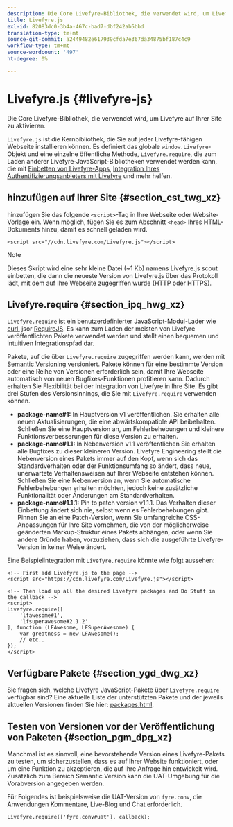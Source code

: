```yaml
---
description: Die Core Livefyre-Bibliothek, die verwendet wird, um Livefyre auf Ihrer Site zu aktivieren.
title: Livefyre.js
exl-id: 82083dc0-3b4a-467c-bad7-dbf242ab5bbd
translation-type: tm+mt
source-git-commit: a2449482e617939cfda7e367da34875bf187c4c9
workflow-type: tm+mt
source-wordcount: '497'
ht-degree: 0%

---
```


# Livefyre.js {#livefyre-js}

Die Core Livefyre-Bibliothek, die verwendet wird, um Livefyre auf Ihrer Site zu aktivieren.

`Livefyre.js` ist die Kernbibliothek, die Sie auf jeder Livefyre-fähigen Webseite installieren können. Es definiert das globale `window.Livefyre`-Objekt und eine einzelne öffentliche Methode, `Livefyre.require`, die zum Laden anderer Livefyre-JavaScript-Bibliotheken verwendet werden kann, die mit [Einbetten von Livefyre-Apps](/help/implementation/c-getting-started/c-implementation-process/c-using-livefyre.js-to-create-customize-and-use-apps-on-your-site.md), [Integration Ihres Authentifizierungsanbieters mit Livefyre](/help/implementation/t-about-identity-integration/t-about-identity-integration.md) und mehr helfen.

## hinzufügen auf Ihrer Site {#section_cst_twg_xz}

hinzufügen Sie das folgende `<script>`-Tag in Ihre Webseite oder Website-Vorlage ein. Wenn möglich, fügen Sie es zum Abschnitt `<head>` Ihres HTML-Dokuments hinzu, damit es schnell geladen wird.

```
<script src="//cdn.livefyre.com/Livefyre.js"></script>
```

>[!NOTE]
>
>Dieses Skript wird eine sehr kleine Datei (~1 Kb) namens Livefyre.js scout einbetten, die dann die neueste Version von Livefyre.js über das Protokoll lädt, mit dem auf Ihre Webseite zugegriffen wurde (HTTP oder HTTPS).

## Livefyre.require {#section_ipq_hwg_xz}

`Livefyre.require` ist ein benutzerdefinierter JavaScript-Modul-Lader wie  [curl.](https://github.com/cujojs/curl) jsor  [RequireJS](https://requirejs.org/). Es kann zum Laden der meisten von Livefyre veröffentlichten Pakete verwendet werden und stellt einen bequemen und intuitiven Integrationspfad dar.

Pakete, auf die über `Livefyre.require` zugegriffen werden kann, werden mit [Semantic Versioning](https://semver.org/) versioniert. Pakete können für eine bestimmte Version oder eine Reihe von Versionen erforderlich sein, damit Ihre Webseite automatisch von neuen Bugfixes-Funktionen profitieren kann. Dadurch erhalten Sie Flexibilität bei der Integration von Livefyre in Ihre Site. Es gibt drei Stufen des Versionsinnings, die Sie mit `Livefyre.require` verwenden können.

* **package-name#1:** In Hauptversion v1 veröffentlichen. Sie erhalten alle neuen Aktualisierungen, die eine abwärtskompatible API beibehalten. Schließen Sie eine Hauptversion an, um Fehlerbehebungen und kleinere Funktionsverbesserungen für diese Version zu erhalten.
* **package-name#1.1:** In Nebenversion v1.1 veröffentlichen Sie erhalten alle Bugfixes zu dieser kleineren Version. Livefyre Engineering stellt die Nebenversion eines Pakets immer auf den Kopf, wenn sich das Standardverhalten oder der Funktionsumfang so ändert, dass neue, unerwartete Verhaltensweisen auf Ihrer Webseite entstehen können. Schließen Sie eine Nebenversion an, wenn Sie automatische Fehlerbehebungen erhalten möchten, jedoch keine zusätzliche Funktionalität oder Änderungen am Standardverhalten.
* **package-name#1.1.1:** Pin to patch version v1.1.1. Das Verhalten dieser Einbettung ändert sich nie, selbst wenn es Fehlerbehebungen gibt. Pinnen Sie an eine Patch-Version, wenn Sie umfangreiche CSS-Anpassungen für Ihre Site vornehmen, die von der möglicherweise geänderten Markup-Struktur eines Pakets abhängen, oder wenn Sie andere Gründe haben, vorzuziehen, dass sich die ausgeführte Livefyre-Version in keiner Weise ändert.

Eine Beispielintegration mit `Livefyre.require` könnte wie folgt aussehen:

```
<!-- First add Livefyre.js to the page --> 
<script src="https://cdn.livefyre.com/Livefyre.js"></script> 
  
<!-- Then load up all the desired Livefyre packages and Do Stuff in the callback --> 
<script> 
Livefyre.require([ 
    'lfawesome#1', 
    'lfsuperawesome#2.1.2' 
], function (LFAwesome, LFSuperAwesome) { 
    var greatness = new LFAwesome(); 
    // etc.. 
}); 
</script>
```

## Verfügbare Pakete {#section_ygd_dwg_xz}

Sie fragen sich, welche Livefyre JavaScript-Pakete über `Livefyre.require` verfügbar sind? Eine aktuelle Liste der unterstützten Pakete und der jeweils aktuellen Versionen finden Sie hier: [packages.html](https://cdn.livefyre.com/packages.html).

## Testen von Versionen vor der Veröffentlichung von Paketen {#section_pgm_dpg_xz}

Manchmal ist es sinnvoll, eine bevorstehende Version eines Livefyre-Pakets zu testen, um sicherzustellen, dass es auf Ihrer Website funktioniert, oder um eine Funktion zu akzeptieren, die auf Ihre Anfrage hin entwickelt wird. Zusätzlich zum Bereich Semantic Version kann die UAT-Umgebung für die Vorabversion angegeben werden.

Für Folgendes ist beispielsweise die UAT-Version von `fyre.conv`, die Anwendungen Kommentare, Live-Blog und Chat erforderlich.

```
Livefyre.require(['fyre.conv#uat'], callback); 
```
